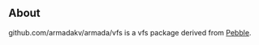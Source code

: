 ## About ##

github.com/armadakv/armada/vfs is a vfs package derived from [Pebble](https://github.com/cockroachdb/pebble).
